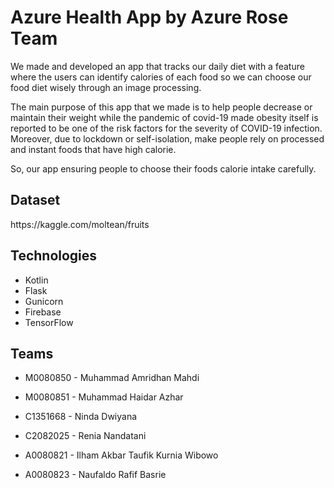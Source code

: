 # Azure Health App by Azure Rose Team

We made and developed an app that tracks our daily diet with a feature where the users can identify calories of each
food so we can choose our food diet wisely through an image processing.

The main purpose of this app that we made is to help people decrease or maintain their weight while the pandemic of
covid-19 made obesity itself is reported to be one of the risk factors for the severity of COVID-19 infection. Moreover,
due to lockdown or self-isolation, make people rely on processed and instant foods that have high calorie.

So, our app ensuring people to choose their foods calorie intake carefully.

## Dataset ##
https://​kaggle.com/moltean/fruits

## Technologies ##
* Kotlin
* Flask
* Gunicorn
* Firebase
* TensorFlow


## Teams ##
* M0080850 - Muhammad Amridhan Mahdi

* M0080851 - Muhammad Haidar Azhar

* C1351668 - Ninda Dwiyana

* C2082025 - Renia Nandatani

* A0080821 - Ilham Akbar Taufik Kurnia Wibowo

* A0080823 - Naufaldo Rafif Basrie
